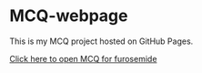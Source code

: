 # MCQ-webpage

This is my MCQ project hosted on GitHub Pages.

[Click here to open MCQ for furosemide](MCQ5.html)
